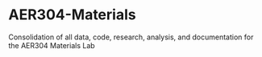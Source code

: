# AER304-Materials
Consolidation of all data, code, research, analysis, and documentation for the AER304 Materials Lab
